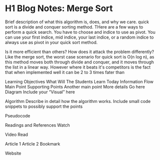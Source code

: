 # H1 Blog Notes: Merge Sort
Brief description of what this algorithm is, does, and why we care.
quick sort is a divide and conquer sorting method. THere are a few ways to perform a quick search. You have to choose and indice to use as pivot. You can use your first indice, mid indice,  your last indice, or a random indice to always use as pivot in your quick sort method.

Is it more efficient than others? How does it attack the problem differently?
Like the merge sort, the worst case scenario for quick sort is O(n log n), as this method moves both through divide and conquer, and it moves through the list in a linear way. 
However where it beats it's competitors is the fact that when implemented well it can be 2 to 3 times fater than

Learning Objectives
What
Will
The
Students
Learn
Today
Information Flow
Main Point
Supporting Points
Another main point
More details
Go here
Diagram
Include your “Visual” here

Algorithm
Describe in detail how the algorithm works. Include small code snippets to possibly support the points

Pseudocode

Readings and References
Watch

Video
Read

Article 1
Article 2
Bookmark

Website